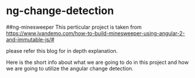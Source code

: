 # ng-change-detection

##ng-minesweeper
This perticular project is taken from
https://www.jvandemo.com/how-to-build-minesweeper-using-angular-2-and-immutable-js/#

please refer this blog for in depth explanation.

Here is the short info about what we are going to do in this project and how we are going to utilize the
angular change detection.

